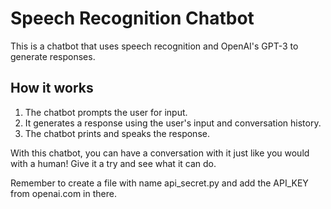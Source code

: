 # Speech Recognition Chatbot

This is a chatbot that uses speech recognition and OpenAI's GPT-3 to generate responses.

## How it works

1. The chatbot prompts the user for input.
2. It generates a response using the user's input and conversation history.
3. The chatbot prints and speaks the response.

With this chatbot, you can have a conversation with it just like you would with a human!  Give it a try and see what it can do.

Remember to create a file with name api_secret.py and add the API_KEY from openai.com in there.


